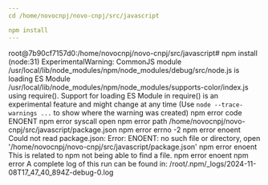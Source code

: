```yaml
---
cd /home/novocnpj/novo-cnpj/src/javascript

npm install
---
```

root@7b90cf7157d0:/home/novocnpj/novo-cnpj/src/javascript# npm install
(node:31) ExperimentalWarning: CommonJS module /usr/local/lib/node_modules/npm/node_modules/debug/src/node.js is loading ES Module /usr/local/lib/node_modules/npm/node_modules/supports-color/index.js using require().
Support for loading ES Module in require() is an experimental feature and might change at any time
(Use `node --trace-warnings ...` to show where the warning was created)
npm error code ENOENT
npm error syscall open
npm error path /home/novocnpj/novo-cnpj/src/javascript/package.json
npm error errno -2
npm error enoent Could not read package.json: Error: ENOENT: no such file or directory, open '/home/novocnpj/novo-cnpj/src/javascript/package.json'
npm error enoent This is related to npm not being able to find a file.
npm error enoent
npm error A complete log of this run can be found in: /root/.npm/_logs/2024-11-08T17_47_40_894Z-debug-0.log
